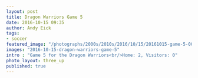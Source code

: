 ```yaml
---
layout: post
title: Dragon Warriors Game 5
date: 2016-10-15 09:35
author: Andy Eick
tags:
- soccer
featured_image: "/photographs/2000s/2010s/2016/10/15/20161015-game-5-0032-Edit.jpg"
images: "2016-10-15-dragon-warriors-game-5"
intro : "Game 5 for the Dragon Warriors<br/>Home: 2, Visitors: 0"
photo_layout: three_up
published: true
---
```

